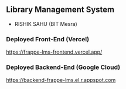 ## Library Management System
 - RISHIK SAHU (BIT Mesra)
 
### Deployed Front-End (Vercel)
https://frappe-lms-frontend.vercel.app/

### Deployed Backend-End (Google Cloud)
https://backend-frappe-lms.el.r.appspot.com